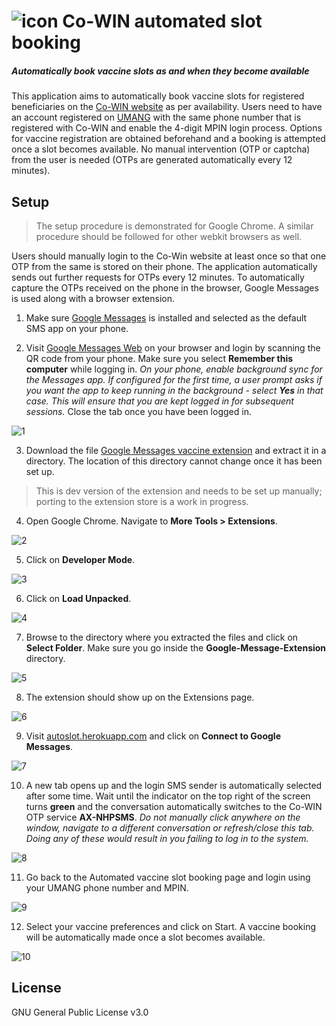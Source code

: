 
# ![icon](https://user-images.githubusercontent.com/37744870/120004844-dd42cc80-bff4-11eb-8a07-6c4da10d6a5d.png) Co-WIN automated slot booking
##### _Automatically book vaccine slots as and when they become available_

This application aims to automatically book vaccine slots for registered beneficiaries on the [Co-WIN website](https://selfregistration.cowin.gov.in/) as per availability. Users need to have an account registered on [UMANG](https://web.umang.gov.in/web_new/register) with the same phone number that is registered with Co-WIN and enable the 4-digit MPIN login process. Options for vaccine registration are obtained beforehand and a booking is attempted once a slot becomes available. No manual intervention (OTP or captcha) from the user is needed (OTPs are generated automatically every 12 minutes).

## Setup
> The setup procedure is demonstrated for Google Chrome.
> A similar procedure should be followed for other webkit browsers as well.

Users should manually login to the Co-Win website at least once so that one OTP from the same is stored on their phone.  The application automatically sends out further requests for OTPs every 12 minutes. To automatically capture the OTPs received on the phone in the browser, Google Messages is used along with a browser extension. 

 1. Make sure [Google Messages](https://play.google.com/store/apps/details?id=com.google.android.apps.messaging) is installed and selected as the default SMS app on your phone.
 
 2. Visit [Google Messages Web](https://messages.google.com/web/) on your browser and login by scanning the QR code from your phone. Make sure you select **Remember this computer** while logging in. *On your phone, enable background sync for the Messages app. If configured for the first time, a user prompt asks if you want the app to keep running in the background - select **Yes** in that case. This will ensure that you are kept logged in for subsequent sessions.* Close the tab once you have been logged in.

 ![1](https://user-images.githubusercontent.com/37744870/120005519-87225900-bff5-11eb-9c99-9ea069db2f9f.png)
 
 3. Download the file [Google Messages vaccine extension](https://github.com/rayarindam2111/Co-WIN-automated-slot-booking/raw/UMANG/Google-Message-Extension/Google-Message-Extension.zip) and extract it in a directory. The location of this directory cannot change once it has been set up.
 > This is dev version of the extension and needs to be set up manually; porting to the extension store is a work in progress.
 
 4. Open Google Chrome. Navigate to  **More Tools > Extensions**.

 ![2](https://user-images.githubusercontent.com/37744870/119220367-d48b5b80-bb07-11eb-8d95-86847a783b77.png)
 
 5. Click on  **Developer Mode**.
 
 ![3](https://user-images.githubusercontent.com/37744870/119220369-d523f200-bb07-11eb-8752-90c67b2b15c3.png)
 
 6. Click on  **Load Unpacked**.

 ![4](https://user-images.githubusercontent.com/37744870/119220370-d5bc8880-bb07-11eb-8e46-5cec5d5a654b.png)
 
 7. Browse to the directory where you extracted the files and click on  **Select Folder**. Make sure you go inside the  **Google-Message-Extension**  directory.

 ![5](https://user-images.githubusercontent.com/37744870/120007682-cc478a80-bff7-11eb-81b1-26a0a1662102.png)
 
 8. The extension should show up on the Extensions page.

 ![6](https://user-images.githubusercontent.com/37744870/120007689-cd78b780-bff7-11eb-91d1-bb0f2d2fc3be.png)
 
 9. Visit [autoslot.herokuapp.com](https://autoslot.herokuapp.com/) and click on **Connect to Google Messages**.

 ![7](https://user-images.githubusercontent.com/37744870/120007690-ce114e00-bff7-11eb-94c1-06cadcd9200a.png)
 
 10. A new tab opens up and the login SMS sender is automatically selected after some time.  Wait until the indicator on the top right of the screen turns **green** and the conversation automatically switches to the Co-WIN OTP service **AX-NHPSMS**. *Do not manually click anywhere on the window, navigate to a different conversation or refresh/close this tab. Doing any of these would result in you failing to log in to the system.*

 ![8](https://user-images.githubusercontent.com/37744870/120007692-cea9e480-bff7-11eb-9736-a2e27bb04fb0.png)
 
 11. Go back to the Automated vaccine slot booking page and login using your UMANG phone number and MPIN.

 ![9](https://user-images.githubusercontent.com/37744870/120007696-cf427b00-bff7-11eb-9cb0-0350cc01a8a8.png)
 
 12. Select your vaccine preferences and click on Start. A vaccine booking will be automatically made once a slot becomes available.
 
 ![10](https://user-images.githubusercontent.com/37744870/120007699-cfdb1180-bff7-11eb-88a7-2d7f243e2b1c.png)

## License
GNU General Public License v3.0